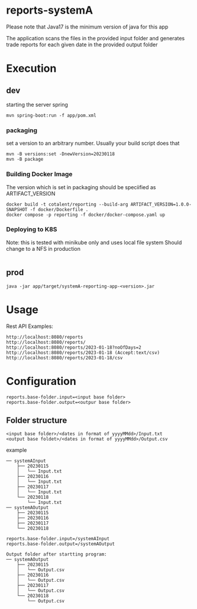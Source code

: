 # reports-systemA
Please note that Java17 is the minimum version of java for this app

The application scans the files in the provided input folder and generates trade reports for each given date in the provided output folder

# Execution
## dev
starting the server spring
```
mvn spring-boot:run -f app/pom.xml

```

### packaging
set a version to an arbitrary number. Usually your build script does that
```
mvn -B versions:set -DnewVersion=20230118
mvn -B package
```

### Building Docker Image
The version which is set in packaging should be speciified as ARTIFACT_VERSION
```
docker build -t cotalent/reporting --build-arg ARTIFACT_VERSION=1.0.0-SNAPSHOT -f docker/Dockerfile .
docker compose -p reporting -f docker/docker-compose.yaml up
```
### Deploying to K8S
Note: this is tested with minikube only and uses local file system
Should change to a NFS in production
```
```

## prod
```
java -jar app/target/systemA-reporting-app-<version>.jar
```
# Usage
Rest API Examples:
```
http://localhost:8080/reports
http://localhost:8080/reports/
http://localhost:8080/reports/2023-01-18?noOfDays=2
http://localhost:8080/reports/2023-01-18 (Accept:text/csv)
http://localhost:8080/reports/2023-01-18/csv
```
# Configuration
```
reports.base-folder.input=<input base folder>
reports.base-folder.output=<outpur base folder>
```
 
## Folder structure
```
<input base folder>/<dates in format of yyyyMMdd>/Input.txt
<output base foldet>/<dates in format of yyyyMMdd>/Output.csv
```
example
```
── systemAInput
    ├── 20230115
    │   └── Input.txt
    ├── 20230116
    │   └── Input.txt
    ├── 20230117
    │   └── Input.txt
    └── 20230118
        └── Input.txt
── systemAOutput
    ├── 20230115
    ├── 20230116
    ├── 20230117
    └── 20230118

reports.base-folder.input=/systemAInput
reports.base-folder.output=/systemAOutput

Output folder after startting program:
── systemAOutput
    ├── 20230115
    │   └── Output.csv
    ├── 20230116
    │   └── Output.csv
    ├── 20230117
    │   └── Output.csv
    └── 20230118
        └── Output.csv

```
